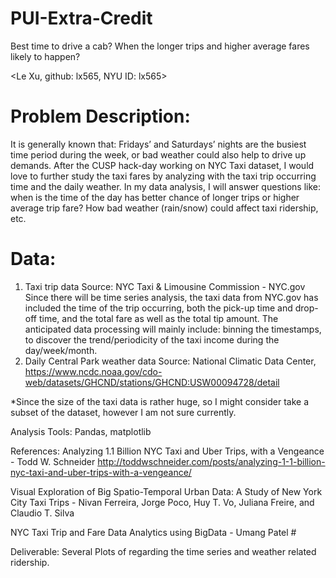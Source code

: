 # PUI-Extra-Credit

Best time to drive a cab?
When the longer trips and higher average fares likely to happen? 

<Le Xu, github: lx565, NYU ID: lx565>

# Problem Description:
It is generally known that: Fridays’ and Saturdays’ nights are the busiest time period during the week, or bad weather could also help to drive up demands. After the CUSP hack-day working on NYC Taxi dataset, I would love to further study the taxi fares by analyzing with the taxi trip occurring time and the daily weather.  In my data analysis, I will answer questions like: when is the time of the day has better chance of longer trips or higher average trip fare? How bad weather (rain/snow) could affect taxi ridership, etc. 


# Data: 
1. Taxi trip data
Source: NYC Taxi & Limousine Commission - NYC.gov
Since there will be time series analysis, the taxi data from NYC.gov has included the time of the trip occurring, both the pick-up time and drop-off time, and the total fare as well as the total tip amount. 
The anticipated data processing will mainly include: binning the timestamps, to discover the trend/periodicity of the taxi income during the day/week/month. 
2. Daily Central Park weather data
Source: National Climatic Data Center, 
https://www.ncdc.noaa.gov/cdo-web/datasets/GHCND/stations/GHCND:USW00094728/detail

*Since the size of the taxi data is rather huge, so I might consider take a subset of the dataset, however I am not sure currently.

Analysis Tools:  Pandas, matplotlib

References: 
Analyzing 1.1 Billion NYC Taxi and Uber Trips, with a Vengeance - Todd W. Schneider
http://toddwschneider.com/posts/analyzing-1-1-billion-nyc-taxi-and-uber-trips-with-a-vengeance/

Visual Exploration of Big Spatio-Temporal Urban Data: A Study of New York City Taxi Trips - Nivan Ferreira, Jorge Poco, Huy T. Vo, Juliana Freire, and Claudio T. Silva

NYC Taxi Trip and Fare Data Analytics using BigData - Umang Patel #

Deliverable:  Several Plots of regarding the time series and weather related ridership. 
